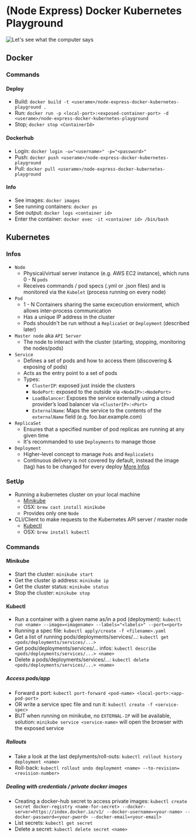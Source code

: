 # (Node Express) Docker Kubernetes Playground

![Let's see what the computer says](https://i.gifer.com/95Us.gif)

## Docker
### Commands
#### Deploy
- Build: `docker build -t <userame>/node-express-docker-kubernetes-playground .`
- Run: `docker run -p <local-port>:<exposed-container-port> -d <userame>/node-express-docker-kubernetes-playground`
- Stop; `docker stop <ContainerId>`

#### Dockerhub
- Login: `docker login -u="<username>" -p="<password>"`
- Push: `docker push <userame>/node-express-docker-kubernetes-playground`
- Pull: `docker pull <userame>/node-express-docker-kubernetes-playground`

#### Info
- See images: `docker images`
- See running containers: `docker ps`
- See output: `docker logs <container id>`
- Enter the container: `docker exec -it <container id> /bin/bash`

## Kubernetes
### Infos
- `Node`
  - Physical/virtual server instance (e.g. AWS EC2 instance), which runs 0 - N `pods`
  - Receives commands / pod specs (.yml or .json files) and is monitored via the `Kubelet` (process running on every node)
- `Pod`
  - 1 - N Containers sharing the same excecution enviorment, which allows  inter-process communication
  - Has a unique IP address in the cluster
  - Pods shouldn't be run without a `ReplicaSet` or `Deployment` (described later)
- `Master node` aka `API Server`
  - The node to interact with the cluster (starting, stopping, monitoring the nodes/pods)
- `Service`
  - Defines a set of pods and how to access them (discovering & exposing of pods)
  - Acts as the entry point to a set of pods
  - Types:
    - `ClusterIP`: exposed just inside the clusters
    - `NodePort`: exposed to the outside via `<NodeIP>:<NodePort>`
    - `LoadBalancer`: Exposes the service externally using a cloud provider’s load balancer via `<ClusterIP>:<Port>`
    - `ExternalName`: Maps the service to the contents of the `externalName` field (e.g. foo.bar.example.com)
- `ReplicaSet`
  - Ensures that a specified number of pod replicas are running at any given time
  - It's recommanded to use `Deployments` to manage those
- `Deployment`
  - Higher-level concept to manage `Pods` and `ReplicaSets`
  - Continuous delivery is not covered by default, instead the image (tag) has to be changed for every deploy [More Infos](https://kubernetes.io/docs/tutorials/kubernetes-basics/update/update-intro/)

### SetUp
- Running a kubernetes cluster on your local machine
  - [Minikube](https://github.com/kubernetes/minikube/releases)
  - OSX: `brew cast install minikube`
  - Provides only one `Node`
- CLI/Client to make requests to the Kubernetes API server / master node
  - [Kubectl](https://kubernetes.io/docs/tasks/tools/install-kubectl/)
  - OSX: `brew install kubectl`

### Commands
#### Minikube
  - Start the cluster: `minikube start`
  - Get the cluster ip address: `minikube ip`
  - Get the cluster status: `minikube status`
  - Stop the cluster: `minikube stop`

#### Kubectl
  - Run a container with a given name as/in a pod (deployment): `kubectl run <name> --image=<imagename> --labels="<labels>" --port=<port>`
  - Running a spec file: `kubectl apply/create -f <filename>.yaml`
  - Get a list of running pods/deployments/services/...: `kubectl get <pods/deployments/services/...>`
  - Get pods/deployments/services/... infos: `kubectl describe <pods/deployments/services/...> <name>`
  - Delete a pods/deployments/services/...: `kubectl delete <pods/deployments/services/...> <name>`

##### Access pods/app
  - Forward a port: `kubectl port-forward <pod-name> <local-port>:<app-pod-port>`
  - OR write a service spec file and run it: `kubectl create -f <service-spec>`
  - BUT when running on minikube, no `EXTERNAL-IP` will be available, solution: `minikube service <service-name>` will open the browser with the exposed service

##### Rollouts
  - Take a look at the last deplyments/roll-outs: `kubectl rollout history deployment <name>`
  - Roll-back: `kubectl rollout undo deployment <name> --to-revision=<revision-number>`

##### Dealing with credentials / private docker images
  - Creating a docker-hub secret to access private images: `kubectl create secret docker-registry <name-for-secret> --docker-server=https://index.docker.io/v1/ --docker-username=<your-name> --docker-password=<your-pword> --docker-email=<your-email>`
  - List secrets: `kubectl get secret`
  - Delete a secret: `kubectl delete secret <name>`
